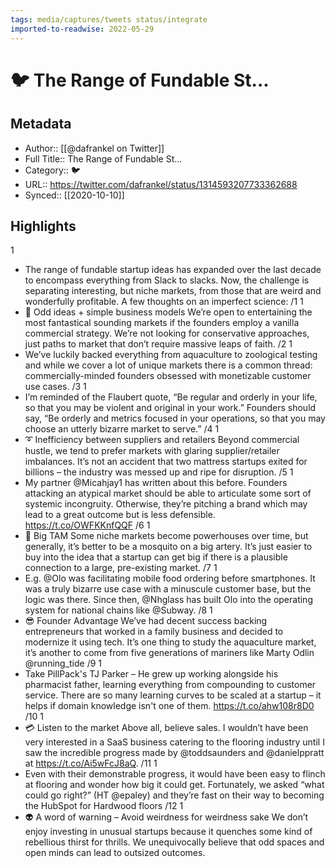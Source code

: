 ```yaml
---
tags: media/captures/tweets status/integrate
imported-to-readwise: 2022-05-29
---
```

# 🐦 The Range of Fundable St...

## Metadata
- Author:: [[@dafrankel on Twitter]]
- Full Title:: The Range of Fundable St...
- Category:: 🐦
- URL:: https://twitter.com/dafrankel/status/1314593207733362688
- Synced:: [[2020-10-10]]

## Highlights
1
- The range of fundable startup ideas has expanded over the last decade to encompass everything from Slack to slacks.
  Now, the challenge is separating interesting, but niche markets, from those that are weird and wonderfully profitable.
  A few thoughts on an imperfect science:
  /1
1
- 🔮 Odd ideas + simple business models
  We’re open to entertaining the most fantastical sounding markets if the founders employ a vanilla commercial strategy. We’re not looking for conservative approaches, just paths to market that don’t require massive leaps of faith.
  /2
1
- We’ve luckily backed everything from aquaculture to zoological testing and while we cover a lot of unique markets there is a common thread: commercially-minded founders obsessed with monetizable customer use cases.
  /3
1
- I’m reminded of the Flaubert quote, “Be regular and orderly in your life, so that you may be violent and original in your work.”
  Founders should say, “Be orderly and metrics focused in your operations, so that you may choose an utterly bizarre market to serve.”
  /4
1
- ➰ Inefficiency between suppliers and retailers
  Beyond commercial hustle, we tend to prefer markets with glaring supplier/retailer imbalances. It’s not an accident that two mattress startups exited for billions – the industry was messed up and ripe for disruption. 
  /5
1
- My partner @Micahjay1 has written about this before. Founders attacking an atypical market should be able to articulate some sort of systemic incongruity. Otherwise, they’re pitching a brand which may lead to a great outcome but is less defensible.
  https://t.co/OWFKKnfQQF
  /6
1
- 🐳 Big TAM
  Some niche markets become powerhouses over time, but generally, it’s better to be a mosquito on a big artery. It’s just easier to buy into the idea that a startup can get big if there is a plausible connection to a large, pre-existing market.
  /7
1
- E.g. @Olo was facilitating mobile food ordering before smartphones. It was a truly bizarre use case with a minuscule customer base, but the logic was there. Since then, @Nhglass has built Olo into the operating system for national chains like @Subway. 
  /8
1
- 😎 Founder Advantage
  We’ve had decent success backing entrepreneurs that worked in a family business and decided to modernize it using tech. It’s one thing to study the aquaculture market, it’s another to come from five generations of mariners like Marty Odlin @running_tide
  /9
1
- Take PillPack's TJ Parker – He grew up working alongside his pharmacist father, learning everything from compounding to customer service. There are so many learning curves to be scaled at a startup – it helps if domain knowledge isn't one of them.
  https://t.co/ahw108r8D0
  /10
1
- 💳 Listen to the market
  Above all, believe sales. 
  I wouldn’t have been very interested in a SaaS business catering to the flooring industry until I saw the incredible progress made by @toddsaunders and @danielppratt at https://t.co/Ai5wFcJ8aQ. 
  /11
1
- Even with their demonstrable progress, it would have been easy to flinch at flooring and wonder how big it could get. Fortunately, we asked “what could go right?” (HT @epaley) and they’re fast on their way to becoming the HubSpot for Hardwood floors
  /12
1
- 👽 A word of warning – Avoid weirdness for weirdness sake
  We don’t enjoy investing in unusual startups because it quenches some kind of rebellious thirst for thrills. 
  We unequivocally believe that odd spaces and open minds can lead to outsized outcomes.
